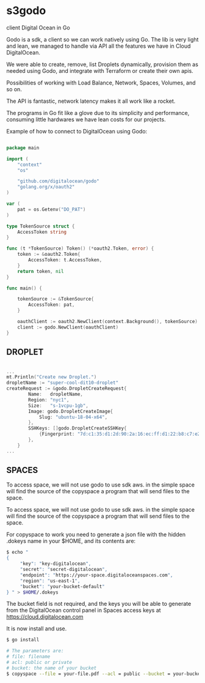 # s3godo

client Digital Ocean in Go

Godo is a sdk, a client so we can work natively using Go.
The lib is very light and lean, we managed to handle via API all the features we have in Cloud DigitalOcean.

We were able to create, remove, list Droplets dynamically, provision them as needed using Godo, and integrate with Terraform or create their own apis.

Possibilities of working with Load Balance, Network, Spaces, Volumes, and so on.

The API is fantastic, network latency makes it all work like a rocket.

The programs in Go fit like a glove due to its simplicity and performance, consuming little hardwares we have lean costs for our projects.


Example of how to connect to DigitalOcean using Godo:

```go

package main

import (
	"context"
	"os"

	"github.com/digitalocean/godo"
	"golang.org/x/oauth2"
)

var (
	pat = os.Getenv("DO_PAT")
)

type TokenSource struct {
	AccessToken string
}

func (t *TokenSource) Token() (*oauth2.Token, error) {
	token := &oauth2.Token{
		AccessToken: t.AccessToken,
	}
	return token, nil
}

func main() {

	tokenSource := &TokenSource{
		AccessToken: pat,
	}

	oauthClient := oauth2.NewClient(context.Background(), tokenSource)
	client := godo.NewClient(oauthClient)
}
```
## DROPLET

```go

...
mt.Println("Create new Droplet.")
dropletName := "super-cool-dit10-droplet"
createRequest := &godo.DropletCreateRequest{
		Name:   dropletName,
		Region: "nyc1",
		Size:   "s-1vcpu-1gb",
		Image: godo.DropletCreateImage{
			Slug: "ubuntu-18-04-x64",
		},
		SSHKeys: []godo.DropletCreateSSHKey{
			{Fingerprint: "7d:c1:35:d1:2d:90:2a:16:ec:ff:d1:22:b8:c7:e2:27"},
		},
	}
...

```

## SPACES
To access space, we will not use godo to use sdk aws.
in the simple space will find the source of the copyspace a program that will send files to the space.


To access space, we will not use godo to use sdk aws.
in the simple space will find the source of the copyspace a program that will send files to the space.

For copyspace to work you need to generate a json file with the hidden .dokeys name in your $HOME, and its contents are:

```bash
$ echo "
{
     "key": "key-digitalocean",
     "secret": "secret-digitalocean",
     "endpoint": "https://your-space.digitaloceanspaces.com",
     "region": "us-east-1",
     "bucket": "your-bucket-default"
} " > $HOME/.dokeys
```

The bucket field is not required, and the keys you will be able to generate from the DigitalOcean control panel in Spaces access keys at https://cloud.digitalocean.com

It is now install and use.

```bash
$ go install

# The parameters are:
# file: filename
# acl: public or private
# bucket: the name of your bucket
$ copyspace --file = your-file.pdf --acl = public --bucket = your-bucket
```